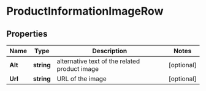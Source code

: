 # ProductInformationImageRow


## Properties

| Name | Type | Description | Notes |
|------------ | ------------- | ------------- | -------------|
**Alt** | **string** | alternative text of the related product image |[optional]|
**Url** | **string** | URL of the image |[optional]|